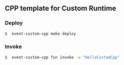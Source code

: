 ## CPP template for Custom Runtime

### Deploy

```bash
$  event-custom-cpp make deploy
```
### Invoke
```bash
$  event-custom-cpp fun invoke -e "HelloCustomCpp"
```